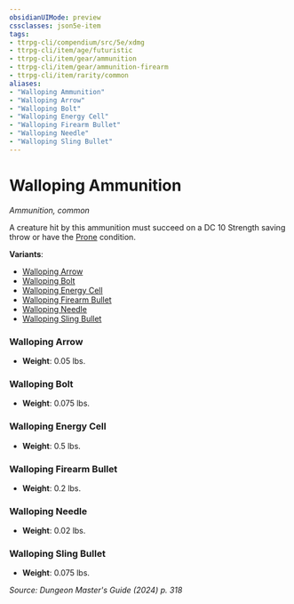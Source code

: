 ```yaml
---
obsidianUIMode: preview
cssclasses: json5e-item
tags:
- ttrpg-cli/compendium/src/5e/xdmg
- ttrpg-cli/item/age/futuristic
- ttrpg-cli/item/gear/ammunition
- ttrpg-cli/item/gear/ammunition-firearm
- ttrpg-cli/item/rarity/common
aliases: 
- "Walloping Ammunition"
- "Walloping Arrow"
- "Walloping Bolt"
- "Walloping Energy Cell"
- "Walloping Firearm Bullet"
- "Walloping Needle"
- "Walloping Sling Bullet"
---
```

# Walloping Ammunition
*Ammunition, common*  



A creature hit by this ammunition must succeed on a DC 10 Strength saving throw or have the [Prone](3-Compendium/rules/conditions.md#Prone) condition.

**Variants**:
- [Walloping Arrow](#Walloping%20Arrow)
- [Walloping Bolt](#Walloping%20Bolt)
- [Walloping Energy Cell](#Walloping%20Energy%20Cell)
- [Walloping Firearm Bullet](#Walloping%20Firearm%20Bullet)
- [Walloping Needle](#Walloping%20Needle)
- [Walloping Sling Bullet](#Walloping%20Sling%20Bullet)

### Walloping Arrow

- **Weight**: 0.05 lbs.

### Walloping Bolt

- **Weight**: 0.075 lbs.

### Walloping Energy Cell

- **Weight**: 0.5 lbs.

### Walloping Firearm Bullet

- **Weight**: 0.2 lbs.

### Walloping Needle

- **Weight**: 0.02 lbs.

### Walloping Sling Bullet

- **Weight**: 0.075 lbs.


*Source: Dungeon Master's Guide (2024) p. 318*